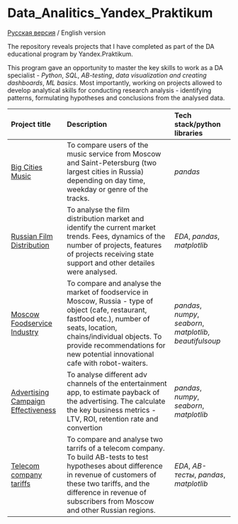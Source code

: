 # Data_Analitics_Yandex_Praktikum

[Русская версия](README.md) / English version

The repository reveals projects that I have completed as part of the DA educational program by Yandex.Praktikum.

This program gave an opportunity to master the key skills to work as a DA specialist - *Python*, *SQL*, *AB-testing*, *data visualization and creating dashboards*, *ML basics*. Most importantly, working on projects allowed to develop analytical skills for conducting research analysis - identifying patterns, formulating hypotheses and conclusions from the analysed data. 


| Project title | Description | Tech stack/python libraries | 
| :---------------------- | :---------------------- | :---------------------- |
|[Big Cities Music](big_cities_music) | To compare users of the music service from Moscow and Saint-Petersburg (two largest cities in Russia) depending on day time, weekday or genre of the tracks. | *pandas* |
|[Russian Film Distribution](russian_film_distribution) | To analyse the film distribution market and identify the current market trends. Fees, dynamics of the number of projects, features of projects receiving state support and other detailes were analysed. | *EDA*, *pandas*, *matplotlib* |
|[Moscow Foodservice Industry](moscow_foodservice_industry) | To compare and analyse the market of foodservice in Moscow, Russia - type of object (cafe, restaurant, fastfood etc.), number of seats, location, chains/individual objects. To provide recommendations for new potential innovational cafe with robot-waiters. | *pandas*, *numpy*, *seaborn*, *matplotlib*, *beautifulsoup*|
| [Advertising Campaign Effectiveness](advertising_campaign_effectiveness) | To analyse different adv channels of the entertainment app, to estimate payback of the advertising. The calculate the key business metrics - LTV, ROI, retention rate and convertion | *pandas*, *numpy*, *seaborn*, *matplotlib* |
|[Telecom company tariffs](telecom_company_tariffs) | To compare and analyse two tarrifs of a telecom company. To build AB-tests to test hypotheses about difference in revenue of customers of these two tariffs, and the difference in revenue of subscribers from Moscow and other Russian regions. | *EDA*, *AB-тесты*, *pandas*, *matplotlib* |

